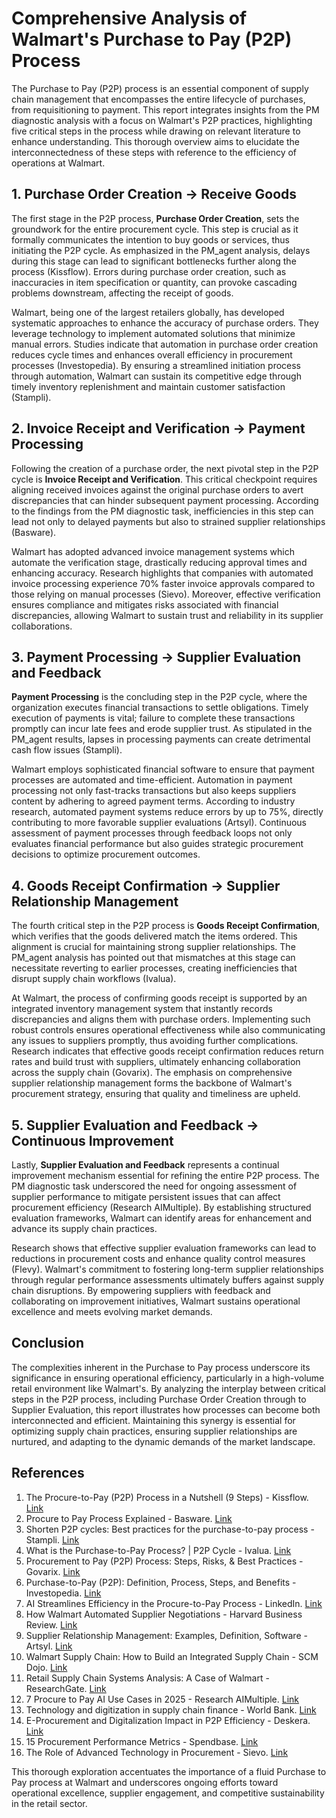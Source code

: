 # Comprehensive Analysis of Walmart's Purchase to Pay (P2P) Process

The Purchase to Pay (P2P) process is an essential component of supply chain management that encompasses the entire lifecycle of purchases, from requisitioning to payment. This report integrates insights from the PM diagnostic analysis with a focus on Walmart's P2P practices, highlighting five critical steps in the process while drawing on relevant literature to enhance understanding. This thorough overview aims to elucidate the interconnectedness of these steps with reference to the efficiency of operations at Walmart.

## 1. Purchase Order Creation -> Receive Goods

The first stage in the P2P process, **Purchase Order Creation**, sets the groundwork for the entire procurement cycle. This step is crucial as it formally communicates the intention to buy goods or services, thus initiating the P2P cycle. As emphasized in the PM_agent analysis, delays during this stage can lead to significant bottlenecks further along the process (Kissflow). Errors during purchase order creation, such as inaccuracies in item specification or quantity, can provoke cascading problems downstream, affecting the receipt of goods.

Walmart, being one of the largest retailers globally, has developed systematic approaches to enhance the accuracy of purchase orders. They leverage technology to implement automated solutions that minimize manual errors. Studies indicate that automation in purchase order creation reduces cycle times and enhances overall efficiency in procurement processes (Investopedia). By ensuring a streamlined initiation process through automation, Walmart can sustain its competitive edge through timely inventory replenishment and maintain customer satisfaction (Stampli).

## 2. Invoice Receipt and Verification -> Payment Processing

Following the creation of a purchase order, the next pivotal step in the P2P cycle is **Invoice Receipt and Verification**. This critical checkpoint requires aligning received invoices against the original purchase orders to avert discrepancies that can hinder subsequent payment processing. According to the findings from the PM diagnostic task, inefficiencies in this step can lead not only to delayed payments but also to strained supplier relationships (Basware). 

Walmart has adopted advanced invoice management systems which automate the verification stage, drastically reducing approval times and enhancing accuracy. Research highlights that companies with automated invoice processing experience 70% faster invoice approvals compared to those relying on manual processes (Sievo). Moreover, effective verification ensures compliance and mitigates risks associated with financial discrepancies, allowing Walmart to sustain trust and reliability in its supplier collaborations.

## 3. Payment Processing -> Supplier Evaluation and Feedback

**Payment Processing** is the concluding step in the P2P cycle, where the organization executes financial transactions to settle obligations. Timely execution of payments is vital; failure to complete these transactions promptly can incur late fees and erode supplier trust. As stipulated in the PM_agent results, lapses in processing payments can create detrimental cash flow issues (Stampli).

Walmart employs sophisticated financial software to ensure that payment processes are automated and time-efficient. Automation in payment processing not only fast-tracks transactions but also keeps suppliers content by adhering to agreed payment terms. According to industry research, automated payment systems reduce errors by up to 75%, directly contributing to more favorable supplier evaluations (Artsyl). Continuous assessment of payment processes through feedback loops not only evaluates financial performance but also guides strategic procurement decisions to optimize procurement outcomes.

## 4. Goods Receipt Confirmation -> Supplier Relationship Management

The fourth critical step in the P2P process is **Goods Receipt Confirmation**, which verifies that the goods delivered match the items ordered. This alignment is crucial for maintaining strong supplier relationships. The PM_agent analysis has pointed out that mismatches at this stage can necessitate reverting to earlier processes, creating inefficiencies that disrupt supply chain workflows (Ivalua).

At Walmart, the process of confirming goods receipt is supported by an integrated inventory management system that instantly records discrepancies and aligns them with purchase orders. Implementing such robust controls ensures operational effectiveness while also communicating any issues to suppliers promptly, thus avoiding further complications. Research indicates that effective goods receipt confirmation reduces return rates and build trust with suppliers, ultimately enhancing collaboration across the supply chain (Govarix). The emphasis on comprehensive supplier relationship management forms the backbone of Walmart's procurement strategy, ensuring that quality and timeliness are upheld.

## 5. Supplier Evaluation and Feedback -> Continuous Improvement

Lastly, **Supplier Evaluation and Feedback** represents a continual improvement mechanism essential for refining the entire P2P process. The PM diagnostic task underscored the need for ongoing assessment of supplier performance to mitigate persistent issues that can affect procurement efficiency (Research AIMultiple). By establishing structured evaluation frameworks, Walmart can identify areas for enhancement and advance its supply chain practices.

Research shows that effective supplier evaluation frameworks can lead to reductions in procurement costs and enhance quality control measures (Flevy). Walmart's commitment to fostering long-term supplier relationships through regular performance assessments ultimately buffers against supply chain disruptions. By empowering suppliers with feedback and collaborating on improvement initiatives, Walmart sustains operational excellence and meets evolving market demands.

## Conclusion

The complexities inherent in the Purchase to Pay process underscore its significance in ensuring operational efficiency, particularly in a high-volume retail environment like Walmart's. By analyzing the interplay between critical steps in the P2P process, including Purchase Order Creation through to Supplier Evaluation, this report illustrates how processes can become both interconnected and efficient. Maintaining this synergy is essential for optimizing supply chain practices, ensuring supplier relationships are nurtured, and adapting to the dynamic demands of the market landscape. 

## References

1. The Procure-to-Pay (P2P) Process in a Nutshell (9 Steps) - Kissflow. [Link](https://kissflow.com/procurement/procure-to-pay-process-guide/)
2. Procure to Pay Process Explained - Basware. [Link](https://www.basware.com/en/solutions/procure-to-pay/procure-to-pay-process/)
3. Shorten P2P cycles: Best practices for the purchase-to-pay process - Stampli. [Link](https://www.stampli.com/blog/accounts-payable/purchase-to-pay-process/)
4. What is the Purchase-to-Pay Process? | P2P Cycle - Ivalua. [Link](https://www.ivalua.com/blog/purchase-to-pay-process/)
5. Procurement to Pay (P2P) Process: Steps, Risks, & Best Practices - Govarix. [Link](https://govarix.io/the-procurement-to-pay/)
6. Purchase-to-Pay (P2P): Definition, Process, Steps, and Benefits - Investopedia. [Link](https://www.investopedia.com/terms/p/purchasetopay.asp)
7. AI Streamlines Efficiency in the Procure-to-Pay Process - LinkedIn. [Link](https://www.linkedin.com/pulse/ai-streamlines-efficiency-procure-to-pay-process-vasu-rao-5uscc)
8. How Walmart Automated Supplier Negotiations - Harvard Business Review. [Link](https://hbr.org/2022/11/how-walmart-automated-supplier-negotiations)
9. Supplier Relationship Management: Examples, Definition, Software - Artsyl. [Link](https://www.artsyltech.com/supplier-relationship-management)
10. Walmart Supply Chain: How to Build an Integrated Supply Chain - SCM Dojo. [Link](https://www.scmdojo.com/walmart-supply-chain-case-study/?srsltid=AfmBOop_646l-f6PvOd8NAFOF6uuyuAl9lzFadpuUD9LvwOaPeQKG6zJ)
11. Retail Supply Chain Systems Analysis: A Case of Walmart - ResearchGate. [Link](https://www.researchgate.net/publication/375551491_Retail_Supply_Chain_Systems_Analysis_A_Case_of_Walmart)
12. 7 Procure to Pay AI Use Cases in 2025 - Research AIMultiple. [Link](https://research.aimultiple.com/p2p-ai/)
13. Technology and digitization in supply chain finance - World Bank. [Link](https://documents1.worldbank.org/curated/en/310261613738371600/pdf/Technology-and-Digitization-in-Supply-Chain-Finance-Handbook.pdf)
14. E-Procurement and Digitalization Impact in P2P Efficiency - Deskera. [Link](https://www.deskera.com/blog/supply-chain-risks-strategic-procurement/)
15. 15 Procurement Performance Metrics - Spendbase. [Link](https://www.spendbase.co/blog/centralized-vs-decentralized-procurement/)
16. The Role of Advanced Technology in Procurement - Sievo. [Link](https://sievo.com/resources/ai-in-procurement)

This thorough exploration accentuates the importance of a fluid Purchase to Pay process at Walmart and underscores ongoing efforts toward operational excellence, supplier engagement, and competitive sustainability in the retail sector.